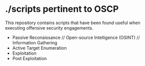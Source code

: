 # ./scripts pertinent to OSCP     

This repository contains scripts that have been found useful when executing offensive security engagements.

* Passive Reconaissance // Open-source Intelligence (OSINT) // Information Gathering
* Active Target Enumeration
* Exploitation
* Post Exploitation
